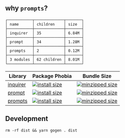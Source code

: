 ## why `prompts`?

```
┌───────────┬─────────────┬───────┐
│ name      │ children    │ size  │
├───────────┼─────────────┼───────┤
│ inquirer  │ 35          │ 6.84M │
├───────────┼─────────────┼───────┤
│ prompt    │ 34          │ 1.28M │
├───────────┼─────────────┼───────┤
│ prompts   │ 2           │ 0.12M │
├───────────┼─────────────┼───────┤
│ 3 modules │ 62 children │ 8.01M │
└───────────┴─────────────┴───────┘
```

| Library                                            | Package Phobia                                                                                                       | Bundle Size                                                                                                   |
| -------------------------------------------------- | -------------------------------------------------------------------------------------------------------------------- | ------------------------------------------------------------------------------------------------------------- |
| [inquirer](https://www.npmjs.com/package/inquirer) | [![install size](https://badgen.net/packagephobia/install/inquirer)](https://packagephobia.now.sh/result?p=inquirer) | [![minzipped size](https://badgen.net/bundlephobia/min/inquirer)](https://bundlephobia.com/result?p=inquirer) |
| [prompt](https://www.npmjs.com/package/prompt)     | [![install size](https://badgen.net/packagephobia/install/prompt)](https://packagephobia.now.sh/result?p=prompt)     | [![minzipped size](https://badgen.net/bundlephobia/min/prompt)](https://bundlephobia.com/result?p=prompt)     |
| [prompts](https://www.npmjs.com/package/prompts)   | [![install size](https://badgen.net/packagephobia/install/prompts)](https://packagephobia.now.sh/result?p=prompts)   | [![minzipped size](https://badgen.net/bundlephobia/min/prompts)](https://bundlephobia.com/result?p=prompts)   |

## Development

```
rm -rf dist && yarn gogen . dist
```
